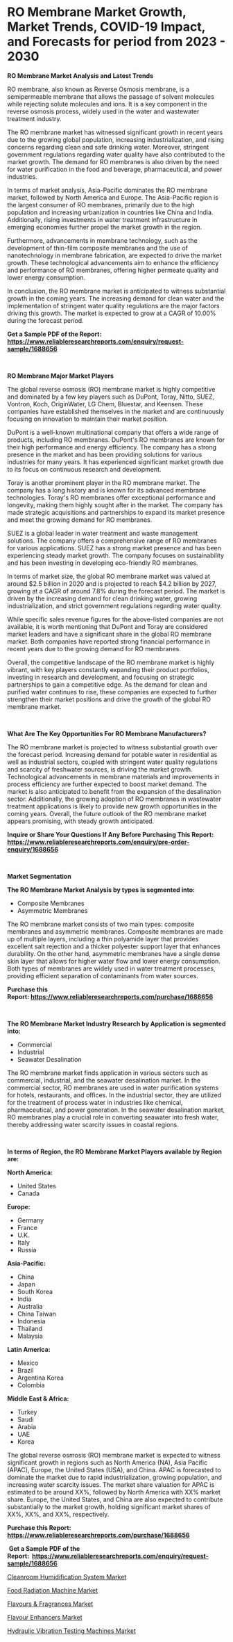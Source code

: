 <p><h1>RO Membrane Market Growth, Market Trends, COVID-19 Impact, and Forecasts for period from 2023 - 2030</h1></p><p><strong>RO Membrane Market Analysis and Latest Trends</strong></p>
<p><p>RO membrane, also known as Reverse Osmosis membrane, is a semipermeable membrane that allows the passage of solvent molecules while rejecting solute molecules and ions. It is a key component in the reverse osmosis process, widely used in the water and wastewater treatment industry.</p><p>The RO membrane market has witnessed significant growth in recent years due to the growing global population, increasing industrialization, and rising concerns regarding clean and safe drinking water. Moreover, stringent government regulations regarding water quality have also contributed to the market growth. The demand for RO membranes is also driven by the need for water purification in the food and beverage, pharmaceutical, and power industries.</p><p>In terms of market analysis, Asia-Pacific dominates the RO membrane market, followed by North America and Europe. The Asia-Pacific region is the largest consumer of RO membranes, primarily due to the high population and increasing urbanization in countries like China and India. Additionally, rising investments in water treatment infrastructure in emerging economies further propel the market growth in the region.</p><p>Furthermore, advancements in membrane technology, such as the development of thin-film composite membranes and the use of nanotechnology in membrane fabrication, are expected to drive the market growth. These technological advancements aim to enhance the efficiency and performance of RO membranes, offering higher permeate quality and lower energy consumption.</p><p>In conclusion, the RO membrane market is anticipated to witness substantial growth in the coming years. The increasing demand for clean water and the implementation of stringent water quality regulations are the major factors driving this growth. The market is expected to grow at a CAGR of 10.00% during the forecast period.</p></p>
<p><strong>Get a Sample PDF of the Report:&nbsp; <a href="https://www.reliableresearchreports.com/enquiry/request-sample/1688656">https://www.reliableresearchreports.com/enquiry/request-sample/1688656</a></strong></p>
<p>&nbsp;</p>
<p><strong>RO Membrane Major Market Players</strong></p>
<p><p>The global reverse osmosis (RO) membrane market is highly competitive and dominated by a few key players such as DuPont, Toray, Nitto, SUEZ, Vontron, Koch, OriginWater, LG Chem, Bluestar, and Keensen. These companies have established themselves in the market and are continuously focusing on innovation to maintain their market position.</p><p>DuPont is a well-known multinational company that offers a wide range of products, including RO membranes. DuPont's RO membranes are known for their high performance and energy efficiency. The company has a strong presence in the market and has been providing solutions for various industries for many years. It has experienced significant market growth due to its focus on continuous research and development.</p><p>Toray is another prominent player in the RO membrane market. The company has a long history and is known for its advanced membrane technologies. Toray's RO membranes offer exceptional performance and longevity, making them highly sought after in the market. The company has made strategic acquisitions and partnerships to expand its market presence and meet the growing demand for RO membranes.</p><p>SUEZ is a global leader in water treatment and waste management solutions. The company offers a comprehensive range of RO membranes for various applications. SUEZ has a strong market presence and has been experiencing steady market growth. The company focuses on sustainability and has been investing in developing eco-friendly RO membranes.</p><p>In terms of market size, the global RO membrane market was valued at around $2.5 billion in 2020 and is projected to reach $4.2 billion by 2027, growing at a CAGR of around 7.8% during the forecast period. The market is driven by the increasing demand for clean drinking water, growing industrialization, and strict government regulations regarding water quality.</p><p>While specific sales revenue figures for the above-listed companies are not available, it is worth mentioning that DuPont and Toray are considered market leaders and have a significant share in the global RO membrane market. Both companies have reported strong financial performance in recent years due to the growing demand for RO membranes.</p><p>Overall, the competitive landscape of the RO membrane market is highly vibrant, with key players constantly expanding their product portfolios, investing in research and development, and focusing on strategic partnerships to gain a competitive edge. As the demand for clean and purified water continues to rise, these companies are expected to further strengthen their market positions and drive the growth of the global RO membrane market.</p></p>
<p>&nbsp;</p>
<p><strong>What Are The Key Opportunities For RO Membrane Manufacturers?</strong></p>
<p><p>The RO membrane market is projected to witness substantial growth over the forecast period. Increasing demand for potable water in residential as well as industrial sectors, coupled with stringent water quality regulations and scarcity of freshwater sources, is driving the market growth. Technological advancements in membrane materials and improvements in process efficiency are further expected to boost market demand. The market is also anticipated to benefit from the expansion of the desalination sector. Additionally, the growing adoption of RO membranes in wastewater treatment applications is likely to provide new growth opportunities in the coming years. Overall, the future outlook of the RO membrane market appears promising, with steady growth anticipated.</p></p>
<p><strong>Inquire or Share Your Questions If Any Before Purchasing This Report: <a href="https://www.reliableresearchreports.com/enquiry/pre-order-enquiry/1688656">https://www.reliableresearchreports.com/enquiry/pre-order-enquiry/1688656</a></strong></p>
<p>&nbsp;</p>
<p><strong>Market Segmentation</strong></p>
<p><strong>The RO Membrane Market Analysis by types is segmented into:</strong></p>
<p><ul><li>Composite Membranes</li><li>Asymmetric Membranes</li></ul></p>
<p><p>The RO membrane market consists of two main types: composite membranes and asymmetric membranes. Composite membranes are made up of multiple layers, including a thin polyamide layer that provides excellent salt rejection and a thicker polyester support layer that enhances durability. On the other hand, asymmetric membranes have a single dense skin layer that allows for higher water flow and lower energy consumption. Both types of membranes are widely used in water treatment processes, providing efficient separation of contaminants from water sources.</p></p>
<p><strong>Purchase this Report:&nbsp;<a href="https://www.reliableresearchreports.com/purchase/1688656">https://www.reliableresearchreports.com/purchase/1688656</a></strong></p>
<p>&nbsp;</p>
<p><strong>The RO Membrane Market Industry Research by Application is segmented into:</strong></p>
<p><ul><li>Commercial</li><li>Industrial</li><li>Seawater Desalination</li></ul></p>
<p><p>The RO membrane market finds application in various sectors such as commercial, industrial, and the seawater desalination market. In the commercial sector, RO membranes are used in water purification systems for hotels, restaurants, and offices. In the industrial sector, they are utilized for the treatment of process water in industries like chemical, pharmaceutical, and power generation. In the seawater desalination market, RO membranes play a crucial role in converting seawater into fresh water, thereby addressing water scarcity issues in coastal regions.</p></p>
<p>&nbsp;</p>
<p><strong>In terms of Region, the RO Membrane Market Players available by Region are:</strong></p>
<p>
    <p> <strong> North America: </strong>
        <ul>
            <li>United States</li>
            <li>Canada</li>
        </ul>
        </p> 
    <p> <strong> Europe: </strong>
        <ul>
            <li>Germany</li>
            <li>France</li>
            <li>U.K.</li>
            <li>Italy</li>
            <li>Russia</li>
        </ul>
        </p> 
    <p> <strong> Asia-Pacific: </strong>
        <ul>
            <li>China</li>
            <li>Japan</li>
            <li>South Korea</li>
            <li>India</li>
            <li>Australia</li>
            <li>China Taiwan</li>
            <li>Indonesia</li>
            <li>Thailand</li>
            <li>Malaysia</li>
        </ul>
        </p> 
    <p> <strong> Latin America: </strong>
        <ul>
            <li>Mexico</li>
            <li>Brazil</li>
            <li>Argentina Korea</li>
            <li>Colombia</li>
        </ul>
        </p> 
    <p> <strong> Middle East & Africa: </strong>
        <ul>
            <li>Turkey</li>
            <li>Saudi</li>
            <li>Arabia</li>
            <li>UAE</li>
            <li>Korea</li>
        </ul>
    </p>
    </p>
<p><p>The global reverse osmosis (RO) membrane market is expected to witness significant growth in regions such as North America (NA), Asia Pacific (APAC), Europe, the United States (USA), and China. APAC is forecasted to dominate the market due to rapid industrialization, growing population, and increasing water scarcity issues. The market share valuation for APAC is estimated to be around XX%, followed by North America with XX% market share. Europe, the United States, and China are also expected to contribute substantially to the market growth, holding significant market shares of XX%, XX%, and XX%, respectively.</p></p>
<p><strong>Purchase this Report: <a href="https://www.reliableresearchreports.com/purchase/1688656">https://www.reliableresearchreports.com/purchase/1688656</a></strong></p>
<p>&nbsp;<strong>Get a Sample PDF of the Report:&nbsp;&nbsp;<a href="https://www.reliableresearchreports.com/enquiry/request-sample/1688656">https://www.reliableresearchreports.com/enquiry/request-sample/1688656</a></strong></p>
<p><strong></strong></p>
<p><p><a href="https://www.linkedin.com/pulse/cleanroom-humidification-system-market-size-share-amp-trends-bxyse/">Cleanroom Humidification System Market</a></p><p><a href="https://www.linkedin.com/pulse/food-radiation-machine-market-insights-players-forecast-jkrle/">Food Radiation Machine Market</a></p><p><a href="https://medium.com/@loretadervishi2013/flavours-amp-fragrances-market-outlook-industry-overview-and-forecast-2023-to-2030-2daf02a8d54d">Flavours & Fragrances Market</a></p><p><a href="https://medium.com/@albanaduro2018/flavour-enhancers-market-analysis-and-sze-forecasted-for-period-from-2023-to-2030-c8c9cf2f90d4">Flavour Enhancers Market</a></p><p><a href="https://www.linkedin.com/pulse/decoding-hydraulic-vibration-testing-machines-market-jtxee/">Hydraulic Vibration Testing Machines Market</a></p></p>
